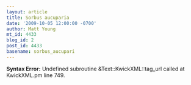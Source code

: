 ```yaml
---
layout: article
title: Sorbus aucuparia
date: '2009-10-05 12:00:00 -0700'
author: Matt Young
mt_id: 4433
blog_id: 2
post_id: 4433
basename: sorbus_aucupari
---
```

<p><strong>Syntax Error:</strong> Undefined subroutine &Text::KwickXML::tag_url called at KwickXML.pm line 749.
</p>
